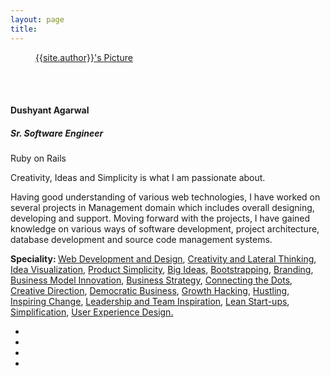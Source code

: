 ```yaml
---
layout: page
title: 
---
```

<figure class="author-image" style="top:0px">
      <a class="img" href="{{ site.baseurl }}" style="background-image: url(/assets/images/profile.jpg)">
             <span class="hidden">{{site.author}}'s Picture</span></a>
</figure>
<br>
<br>
<h4 class="center">Dushyant Agarwal</h4>
<h5 class="center">Sr. Software Engineer</h5>
<p class="center">Ruby on Rails</p>
<p>Creativity, Ideas and Simplicity is what I am passionate about.

Having good understanding of various web technologies, I have worked on several projects in Management domain which includes overall designing, developing and support. Moving forward with the projects, I have gained knowledge on various ways of software development, project architecture, database development and source code management systems. 
</p>
<b>Speciality: </b> <a href="#">Web Development and Design</a>, <a href="#">Creativity and Lateral Thinking</a>, <a href="#">Idea Visualization</a>, <a href="#">Product Simplicity</a>, <a href="#">Big Ideas</a>, <a href="#">Bootstrapping</a>, <a href="#">Branding</a>, <a href="#">Business Model Innovation</a>, <a href="#">Business Strategy</a>, <a href="#">Connecting the Dots</a>, <a href="#">Creative Direction</a>, <a href="#">Democratic Business</a>, <a href="#">Growth Hacking</a>, <a href="#">Hustling</a>, <a href="#">Inspiring Change</a>, <a href="#">Leadership and Team Inspiration</a>, <a href="#">Lean Start-ups</a>, <a href="#">Simplification</a>, <a href="#">User Experience Design.</a>

<ul class="social-media-icons">
  <li>
    <a href="https://www.facebook.com/adusht">
      <i class="fa fa-facebook-square fa-3x" aria-hidden="true"></i>
    </a>
  </li>
  <li>
    <a href="https://github.com/dusht">
      <i class="fa fa-github-square fa-3x" aria-hidden="true"></i>
    </a>
  </li>
  <li>
    <a href="https://in.linkedin.com/in/dusht">
      <i class="fa fa-linkedin-square fa-3x" aria-hidden="true"></i>
    </a>
  </li>
  <li>
    <a href="mailto:dushyant133@gmail.com">
      <i class="fa fa-envelope-square fa-3x" aria-hidden="true"></i>
    </a>
  </li>
</ul>
